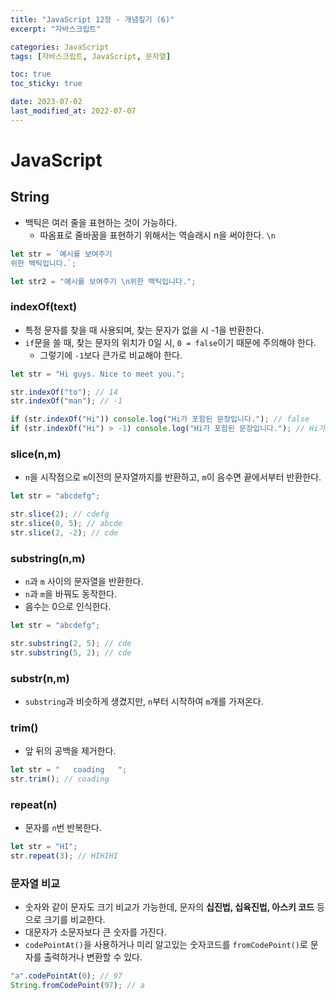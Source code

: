 ```yaml
---
title: "JavaScript 12장 - 개념짚기 (6)"
excerpt: "자바스크립트"

categories: JavaScript
tags: [자바스크립트, JavaScript, 문자열]

toc: true
toc_sticky: true

date: 2023-07-02
last_modified_at: 2022-07-07
---
```


# JavaScript

## String

- 백틱은 여러 줄을 표현하는 것이 가능하다.
  - 따옴표로 줄바꿈을 표현하기 위해서는 역슬래시 n을 써야한다. `\n`

```js
let str = `예시를 보여주기
위한 백틱입니다.`;

let str2 = "예시를 보여주기 \n위한 백틱입니다.";
```

### indexOf(text)

- 특정 문자를 찾을 때 사용되며, 찾는 문자가 없을 시 -1을 반환한다.
- `if`문을 쓸 때, 찾는 문자의 위치가 0일 시, `0 = false`이기 때문에 주의해야 한다.
  - 그렇기에 `-1`보다 큰가로 비교해야 한다.

```js
let str = "Hi guys. Nice to meet you.";

str.indexOf("to"); // 14
str.indexOf("man"); // -1

if (str.indexOf("Hi")) console.log("Hi가 포함된 문장입니다."); // false
if (str.indexOf("Hi") > -1) console.log("Hi가 포함된 문장입니다."); // Hi가 포함된 문장입니다.
```

### slice(n,m)

- `n`을 시작점으로 `m`이전의 문자열까지를 반환하고, `m`이 음수면 끝에서부터 반환한다.

```js
let str = "abcdefg";

str.slice(2); // cdefg
str.slice(0, 5); // abcde
str.slice(2, -2); // cde
```

### substring(n,m)

- `n`과 `m` 사이의 문자열을 반환한다.
- `n`과 `m`을 바꿔도 동작한다.
- 음수는 0으로 인식한다.

```js
let str = "abcdefg";

str.substring(2, 5); // cde
str.substring(5, 2); // cde
```

### substr(n,m)

- `substring`과 비슷하게 생겼지만, `n`부터 시작하여 `m`개를 가져온다.

### trim()

- 앞 뒤의 공백을 제거한다.

```js
let str = "   coading   ";
str.trim(); // coading
```

### repeat(n)

- 문자를 `n`번 반복한다.

```js
let str = "HI";
str.repeat(3); // HIHIHI
```

### 문자열 비교

- 숫자와 같이 문자도 크기 비교가 가능한데, 문자의 **십진법, 십육진법, 아스키 코드** 등으로 크기를 비교한다.
- 대문자가 소문자보다 큰 숫자를 가진다.
- `codePointAt()`을 사용하거나 미리 알고있는 숫자코드를 `fromCodePoint()`로 문자를 출력하거나 변환할 수 있다.

```js
"a".codePointAt(0); // 97
String.fromCodePoint(97); // a
```
